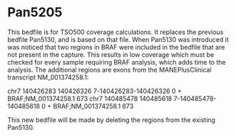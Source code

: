 # Pan5205 
This bedfile is for TSO500 coverage calculations.
It replaces the previous bedfile Pan5130, and is based on that file.
When Pan5130 was introduced it was noticed that two regions in BRAF were included in the bedfile that are not present in the capture. This results in low coverage which must be checked for every sample requiring BRAF analysis, which adds time to the analysis. The additional regions are exons from the MANEPlusClinical transcript NM_001374258.1:

chr7	140426283	140426326	7-140426283-140426326	0	+	BRAF;NM_001374258.1	673
chr7	140485478	140485618	7-140485478-140485618	0	+	BRAF;NM_001374258.1	673

This new bedfile will be made by deleting the regions from the existing Pan5130.

